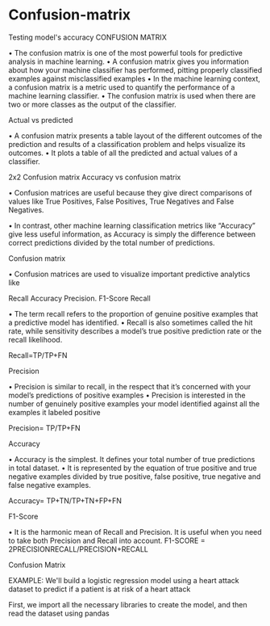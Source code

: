# Confusion-matrix
Testing model's accuracy
CONFUSION MATRIX

• The confusion matrix is one of the most powerful tools for predictive analysis in machine learning. • A confusion matrix gives you information about how your machine classifier has performed, pitting properly classified examples against misclassified examples • In the machine learning context, a confusion matrix is a metric used to quantify the performance of a machine learning classifier. • The confusion matrix is used when there are two or more classes as the output of the classifier.

Actual vs predicted

• A confusion matrix presents a table layout of the different outcomes of the prediction and results of a classification problem and helps visualize its outcomes. • It plots a table of all the predicted and actual values of a classifier.

2x2 Confusion matrix Accuracy vs confusion matrix

• Confusion matrices are useful because they give direct comparisons of values like True Positives, False Positives, True Negatives and False Negatives.

• In contrast, other machine learning classification metrics like “Accuracy” give less useful information, as Accuracy is simply the difference between correct predictions divided by the total number of predictions.

Confusion matrix

• Confusion matrices are used to visualize important predictive analytics like

Recall
Accuracy
Precision.
F1-Score
Recall

• The term recall refers to the proportion of genuine positive examples that a predictive model has identified. • Recall is also sometimes called the hit rate, while sensitivity describes a model’s true positive prediction rate or the recall likelihood.

Recall=TP/TP+FN

Precision

• Precision is similar to recall, in the respect that it’s concerned with your model’s predictions of positive examples • Precision is interested in the number of genuinely positive examples your model identified against all the examples it labeled positive

Precision= TP/TP+FN

Accuracy

• Accuracy is the simplest. It defines your total number of true predictions in total dataset. • It is represented by the equation of true positive and true negative examples divided by true positive, false positive, true negative and false negative examples.

Accuracy= TP+TN/TP+TN+FP+FN

F1-Score

• It is the harmonic mean of Recall and Precision. It is useful when you need to take both Precision and Recall into account. F1-SCORE = 2PRECISIONRECALL/PRECISION+RECALL

Confusion Matrix

EXAMPLE: We'll build a logistic regression model using a heart attack dataset to predict if a patient is at risk of a heart attack

First, we import all the necessary libraries to create the model, and then read the dataset using pandas

